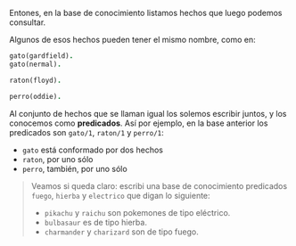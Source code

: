 Entones, en la base de conocimiento listamos hechos que luego podemos consultar. 

Algunos de esos hechos pueden tener el mismo nombre, como en:

```prolog
gato(gardfield).
gato(nermal).

raton(floyd).

perro(oddie).
```

Al conjunto de hechos que se llaman igual los solemos escribir juntos, y los conocemos como **predicados**.  Así por ejemplo, en la base anterior los predicados son `gato/1`, `raton/1` y `perro/1`:

  * `gato` está conformado por dos hechos
  * `raton`, por uno sólo
  * `perro`, también, por uno sólo

> Veamos si queda claro: escribi una base de conocimiento predicados `fuego`, `hierba` y `electrico` que digan lo siguiente:
>
>  * `pikachu` y `raichu` son pokemones de tipo eléctrico. 
>  * `bulbasaur` es de tipo hierba. 
>  * `charmander` y `charizard` son de tipo fuego. 


